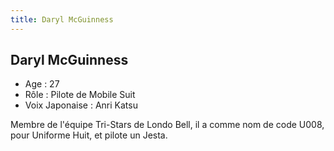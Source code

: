 ```yaml
---
title: Daryl McGuinness
---
```


Daryl McGuinness
----------------



* Age : 27
* Rôle : Pilote de Mobile Suit
* Voix Japonaise : Anri Katsu

Membre de l'équipe Tri-Stars de Londo Bell, il a comme nom de code U008, pour Uniforme Huit, et pilote un Jesta.
